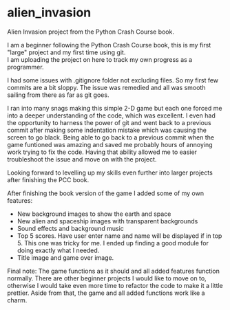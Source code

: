 # alien_invasion
Alien Invasion project from the Python Crash Course book.

I am a beginner following the Python Crash Course book, this is my first "large" project and my first time using git.  
I am uploading the project on here to track my own progress as a programmer.

I had some issues with .gitignore folder not excluding files. So my first few commits are a bit sloppy. 
The issue was remedied and all was smooth sailing from there as far as git goes.

I ran into many snags making this simple 2-D game but each one forced me into a deeper understanding of the code, which was excellent.
I even had the opportunity to harness the power of git and went back to a previous commit after making some indentation mistake which was causing the screen to go black.
Being able to go back to a previous commit when the game funtioned was amazing and saved me probably hours of annoying work trying to fix the code. 
Having that ability allowed me to easier troubleshoot the issue and move on with the project. 

Looking forward to levelling up my skills even further into larger projects after finishing the PCC book. 

After finishing the book version of the game I added some of my own features:
- New background images to show the earth and space
- New alien and spaceship images with transparent backgrounds
- Sound effects and background music
- Top 5 scores. Have user enter name and name will be displayed if in top 5. This one was tricky for me. I ended up finding a good module for doing exactly what I needed.
- Title image and game over image.

Final note:
The game functions as it should and all added features function normally. There are other beginner projects I would like to move on to, otherwise I would take even more time to refactor the code to make it a little prettier. Aside from that, the game and all added functions work like a charm. 

